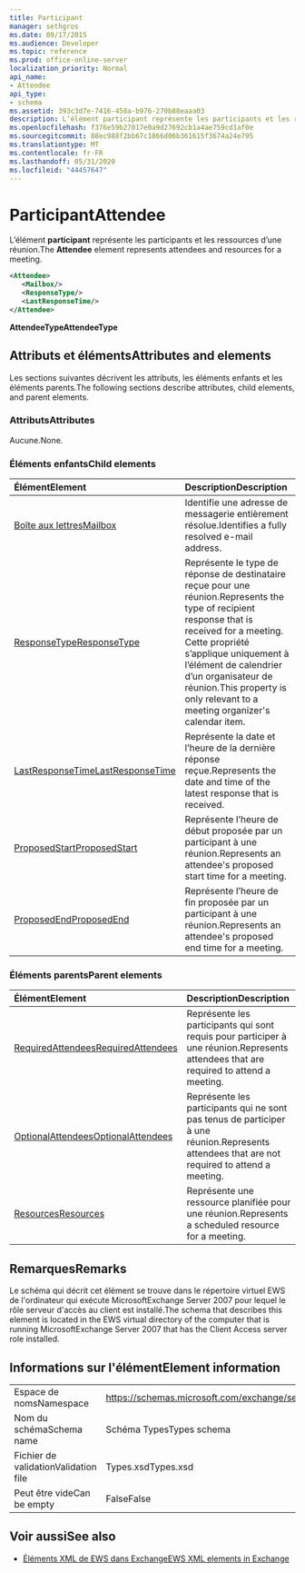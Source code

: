 ```yaml
---
title: Participant
manager: sethgros
ms.date: 09/17/2015
ms.audience: Developer
ms.topic: reference
ms.prod: office-online-server
localization_priority: Normal
api_name:
- Attendee
api_type:
- schema
ms.assetid: 393c3d7e-7416-458a-b976-270b88eaaa03
description: L’élément participant représente les participants et les ressources d’une réunion.
ms.openlocfilehash: f376e59b27017e0a9d27692cb1a4ae759cd1af0e
ms.sourcegitcommit: 88ec988f2bb67c1866d06b361615f3674a24e795
ms.translationtype: MT
ms.contentlocale: fr-FR
ms.lasthandoff: 05/31/2020
ms.locfileid: "44457647"
---
```

# <a name="attendee"></a><span data-ttu-id="655b4-103">Participant</span><span class="sxs-lookup"><span data-stu-id="655b4-103">Attendee</span></span>

<span data-ttu-id="655b4-104">L’élément **participant** représente les participants et les ressources d’une réunion.</span><span class="sxs-lookup"><span data-stu-id="655b4-104">The **Attendee** element represents attendees and resources for a meeting.</span></span> 
  
```xml
<Attendee>
   <Mailbox/>
   <ResponseType/>
   <LastResponseTime/>
</Attendee>
```

 <span data-ttu-id="655b4-105">**AttendeeType**</span><span class="sxs-lookup"><span data-stu-id="655b4-105">**AttendeeType**</span></span>
## <a name="attributes-and-elements"></a><span data-ttu-id="655b4-106">Attributs et éléments</span><span class="sxs-lookup"><span data-stu-id="655b4-106">Attributes and elements</span></span>

<span data-ttu-id="655b4-107">Les sections suivantes décrivent les attributs, les éléments enfants et les éléments parents.</span><span class="sxs-lookup"><span data-stu-id="655b4-107">The following sections describe attributes, child elements, and parent elements.</span></span>
  
### <a name="attributes"></a><span data-ttu-id="655b4-108">Attributs</span><span class="sxs-lookup"><span data-stu-id="655b4-108">Attributes</span></span>

<span data-ttu-id="655b4-109">Aucune.</span><span class="sxs-lookup"><span data-stu-id="655b4-109">None.</span></span>
  
### <a name="child-elements"></a><span data-ttu-id="655b4-110">Éléments enfants</span><span class="sxs-lookup"><span data-stu-id="655b4-110">Child elements</span></span>

|<span data-ttu-id="655b4-111">**Élément**</span><span class="sxs-lookup"><span data-stu-id="655b4-111">**Element**</span></span>|<span data-ttu-id="655b4-112">**Description**</span><span class="sxs-lookup"><span data-stu-id="655b4-112">**Description**</span></span>|
|:-----|:-----|
|[<span data-ttu-id="655b4-113">Boîte aux lettres</span><span class="sxs-lookup"><span data-stu-id="655b4-113">Mailbox</span></span>](mailbox.md) <br/> |<span data-ttu-id="655b4-114">Identifie une adresse de messagerie entièrement résolue.</span><span class="sxs-lookup"><span data-stu-id="655b4-114">Identifies a fully resolved e-mail address.</span></span>  <br/> |
|[<span data-ttu-id="655b4-115">ResponseType</span><span class="sxs-lookup"><span data-stu-id="655b4-115">ResponseType</span></span>](responsetype.md) <br/> |<span data-ttu-id="655b4-116">Représente le type de réponse de destinataire reçue pour une réunion.</span><span class="sxs-lookup"><span data-stu-id="655b4-116">Represents the type of recipient response that is received for a meeting.</span></span> <span data-ttu-id="655b4-117">Cette propriété s’applique uniquement à l’élément de calendrier d’un organisateur de réunion.</span><span class="sxs-lookup"><span data-stu-id="655b4-117">This property is only relevant to a meeting organizer's calendar item.</span></span>  <br/> |
|[<span data-ttu-id="655b4-118">LastResponseTime</span><span class="sxs-lookup"><span data-stu-id="655b4-118">LastResponseTime</span></span>](lastresponsetime.md) <br/> |<span data-ttu-id="655b4-119">Représente la date et l’heure de la dernière réponse reçue.</span><span class="sxs-lookup"><span data-stu-id="655b4-119">Represents the date and time of the latest response that is received.</span></span>  <br/> |
|[<span data-ttu-id="655b4-120">ProposedStart</span><span class="sxs-lookup"><span data-stu-id="655b4-120">ProposedStart</span></span>](proposedstart-attendeetype.md) <br/> |<span data-ttu-id="655b4-121">Représente l’heure de début proposée par un participant à une réunion.</span><span class="sxs-lookup"><span data-stu-id="655b4-121">Represents an attendee's proposed start time for a meeting.</span></span> <br/> |
|[<span data-ttu-id="655b4-122">ProposedEnd</span><span class="sxs-lookup"><span data-stu-id="655b4-122">ProposedEnd</span></span>](proposedend-attendeetype.md) <br/> |<span data-ttu-id="655b4-123">Représente l’heure de fin proposée par un participant à une réunion.</span><span class="sxs-lookup"><span data-stu-id="655b4-123">Represents an attendee's proposed end time for a meeting.</span></span> <br/> |
   
### <a name="parent-elements"></a><span data-ttu-id="655b4-124">Éléments parents</span><span class="sxs-lookup"><span data-stu-id="655b4-124">Parent elements</span></span>

|<span data-ttu-id="655b4-125">**Élément**</span><span class="sxs-lookup"><span data-stu-id="655b4-125">**Element**</span></span>|<span data-ttu-id="655b4-126">**Description**</span><span class="sxs-lookup"><span data-stu-id="655b4-126">**Description**</span></span>|
|:-----|:-----|
|[<span data-ttu-id="655b4-127">RequiredAttendees</span><span class="sxs-lookup"><span data-stu-id="655b4-127">RequiredAttendees</span></span>](requiredattendees.md) <br/> |<span data-ttu-id="655b4-128">Représente les participants qui sont requis pour participer à une réunion.</span><span class="sxs-lookup"><span data-stu-id="655b4-128">Represents attendees that are required to attend a meeting.</span></span>  <br/> |
|[<span data-ttu-id="655b4-129">OptionalAttendees</span><span class="sxs-lookup"><span data-stu-id="655b4-129">OptionalAttendees</span></span>](optionalattendees.md) <br/> |<span data-ttu-id="655b4-130">Représente les participants qui ne sont pas tenus de participer à une réunion.</span><span class="sxs-lookup"><span data-stu-id="655b4-130">Represents attendees that are not required to attend a meeting.</span></span>  <br/> |
|[<span data-ttu-id="655b4-131">Resources</span><span class="sxs-lookup"><span data-stu-id="655b4-131">Resources</span></span>](resources.md) <br/> |<span data-ttu-id="655b4-132">Représente une ressource planifiée pour une réunion.</span><span class="sxs-lookup"><span data-stu-id="655b4-132">Represents a scheduled resource for a meeting.</span></span>  <br/> |
   
## <a name="remarks"></a><span data-ttu-id="655b4-133">Remarques</span><span class="sxs-lookup"><span data-stu-id="655b4-133">Remarks</span></span>

<span data-ttu-id="655b4-134">Le schéma qui décrit cet élément se trouve dans le répertoire virtuel EWS de l'ordinateur qui exécute MicrosoftExchange Server 2007 pour lequel le rôle serveur d'accès au client est installé.</span><span class="sxs-lookup"><span data-stu-id="655b4-134">The schema that describes this element is located in the EWS virtual directory of the computer that is running MicrosoftExchange Server 2007 that has the Client Access server role installed.</span></span>
  
## <a name="element-information"></a><span data-ttu-id="655b4-135">Informations sur l'élément</span><span class="sxs-lookup"><span data-stu-id="655b4-135">Element information</span></span>

|||
|:-----|:-----|
|<span data-ttu-id="655b4-136">Espace de noms</span><span class="sxs-lookup"><span data-stu-id="655b4-136">Namespace</span></span>  <br/> |https://schemas.microsoft.com/exchange/services/2006/types  <br/> |
|<span data-ttu-id="655b4-137">Nom du schéma</span><span class="sxs-lookup"><span data-stu-id="655b4-137">Schema name</span></span>  <br/> |<span data-ttu-id="655b4-138">Schéma Types</span><span class="sxs-lookup"><span data-stu-id="655b4-138">Types schema</span></span>  <br/> |
|<span data-ttu-id="655b4-139">Fichier de validation</span><span class="sxs-lookup"><span data-stu-id="655b4-139">Validation file</span></span>  <br/> |<span data-ttu-id="655b4-140">Types.xsd</span><span class="sxs-lookup"><span data-stu-id="655b4-140">Types.xsd</span></span>  <br/> |
|<span data-ttu-id="655b4-141">Peut être vide</span><span class="sxs-lookup"><span data-stu-id="655b4-141">Can be empty</span></span>  <br/> |<span data-ttu-id="655b4-142">False</span><span class="sxs-lookup"><span data-stu-id="655b4-142">False</span></span>  <br/> |
   
## <a name="see-also"></a><span data-ttu-id="655b4-143">Voir aussi</span><span class="sxs-lookup"><span data-stu-id="655b4-143">See also</span></span>

- [<span data-ttu-id="655b4-144">Éléments XML de EWS dans Exchange</span><span class="sxs-lookup"><span data-stu-id="655b4-144">EWS XML elements in Exchange</span></span>](ews-xml-elements-in-exchange.md)

